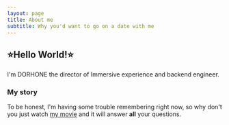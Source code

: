 ```yaml
---
layout: page
title: About me
subtitle: Why you'd want to go on a date with me
---
```


## ⭐️Hello World!⭐️

I'm DORHONE the director of Immersive experience and backend engineer.






### My story

To be honest, I'm having some trouble remembering right now, so why don't you just watch [my movie](https://en.wikipedia.org/wiki/The_Princess_Bride_%28film%29) and it will answer **all** your questions.
